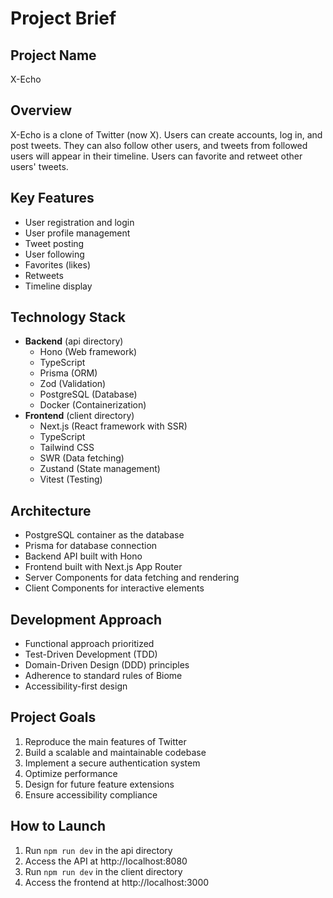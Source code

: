 # Project Brief

## Project Name
X-Echo

## Overview
X-Echo is a clone of Twitter (now X). Users can create accounts, log in, and post tweets. They can also follow other users, and tweets from followed users will appear in their timeline. Users can favorite and retweet other users' tweets.

## Key Features
- User registration and login
- User profile management
- Tweet posting
- User following
- Favorites (likes)
- Retweets
- Timeline display

## Technology Stack
- **Backend** (api directory)
  - Hono (Web framework)
  - TypeScript
  - Prisma (ORM)
  - Zod (Validation)
  - PostgreSQL (Database)
  - Docker (Containerization)
- **Frontend** (client directory)
  - Next.js (React framework with SSR)
  - TypeScript
  - Tailwind CSS
  - SWR (Data fetching)
  - Zustand (State management)
  - Vitest (Testing)

## Architecture
- PostgreSQL container as the database
- Prisma for database connection
- Backend API built with Hono
- Frontend built with Next.js App Router
- Server Components for data fetching and rendering
- Client Components for interactive elements

## Development Approach
- Functional approach prioritized
- Test-Driven Development (TDD)
- Domain-Driven Design (DDD) principles
- Adherence to standard rules of Biome
- Accessibility-first design

## Project Goals
1. Reproduce the main features of Twitter
2. Build a scalable and maintainable codebase
3. Implement a secure authentication system
4. Optimize performance
5. Design for future feature extensions
6. Ensure accessibility compliance

## How to Launch
1. Run `npm run dev` in the api directory
2. Access the API at http://localhost:8080
3. Run `npm run dev` in the client directory
4. Access the frontend at http://localhost:3000
